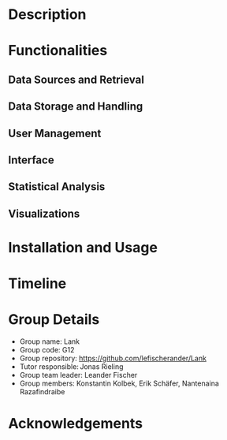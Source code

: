 # Description

# Functionalities

## Data Sources and Retrieval

## Data Storage and Handling

## User Management

## Interface

## Statistical Analysis

## Visualizations

# Installation and Usage

# Timeline

# Group Details

- Group name: Lank
- Group code: G12
- Group repository: https://github.com/lefischerander/Lank
- Tutor responsible: Jonas Rieling
- Group team leader: Leander Fischer
- Group members: Konstantin Kolbek, Erik Schäfer, Nantenaina Razafindraibe

# Acknowledgements
